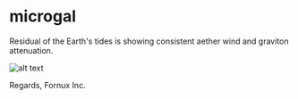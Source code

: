 # microgal
Residual of the Earth's tides is showing consistent aether wind and graviton attenuation.

![alt text](https://user-images.githubusercontent.com/13325028/153052657-771f2480-f959-4111-801b-4055cefb425a.png)


Regards,
Fornux Inc.
